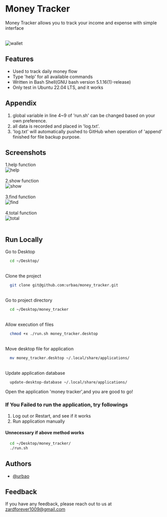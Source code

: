 
# Money Tracker

Money Tracker allows you to track your income and expense with simple interface<br/><br/>



![wallet](https://user-images.githubusercontent.com/87600155/210162390-66085841-3fb4-4a86-8006-2f66329117fd.png)<br/>


## Features

- Used to track daily money flow
- Type 'help' for all available commands
- Written in Bash Shell(GNU bash version 5.1.16(1)-release)
- Only test in Ubuntu 22.04 LTS, and it works 



## Appendix

1. global variable in line 4~9 of 'run.sh' can be changed based on your own preference.
2. all data is recorded and placed in 'log.txt'.
3. 'log.txt' will automatically pushed to GitHub when operation of 'append' finished for file backup purpose.


## Screenshots
1.help function<br/>![help](https://user-images.githubusercontent.com/87600155/210159476-083328a0-f2a2-4149-b18e-f30becad6ea6.png)<br/><br/>
2.show function<br/>![show](https://user-images.githubusercontent.com/87600155/210159480-160c34de-3ea7-4f46-9210-65d71321ef66.png)<br/><br/>
3.find function<br/>![find](https://user-images.githubusercontent.com/87600155/210159488-e7253cb4-c4d3-4dc0-ba61-8e6aa2f1c755.png)<br/><br/>
4.total function<br/>![total](https://user-images.githubusercontent.com/87600155/210159485-9e0601db-8938-464c-b378-5f61c2e82df9.png)<br/><br/>



## Run Locally

Go to Desktop
```bash
  cd ~/Desktop/
```

<br/>Clone the project

```bash
  git clone git@github.com:urbao/money_tracker.git
```
<br/>Go to project directory 
```bash
  cd ~/Desktop/money_tracker
```

<br/>Allow execution of files

```bash
  chmod +x ./run.sh money_tracker.desktop
```

<br/>Move desktop file for application

```bash
  mv money_tracker.desktop ~/.local/share/applications/ 
```

<br/>Update application database

```bash
  update-desktop-database ~/.local/share/applications/
```

Open the application 'money tracker',and you are good to go!
### If You Failed to run the application, try followings
1. Log out or Restart, and see if it works<br/>
2. Run application manually<br/>
#### Unnecessary if above method works
```bash
  cd ~/Desktop/money_tracker/
  ./run.sh
```

## Authors

- [@urbao](https://www.github.com/urbao)


## Feedback

If you have any feedback, please reach out to us at zardforever1009@gmail.com

